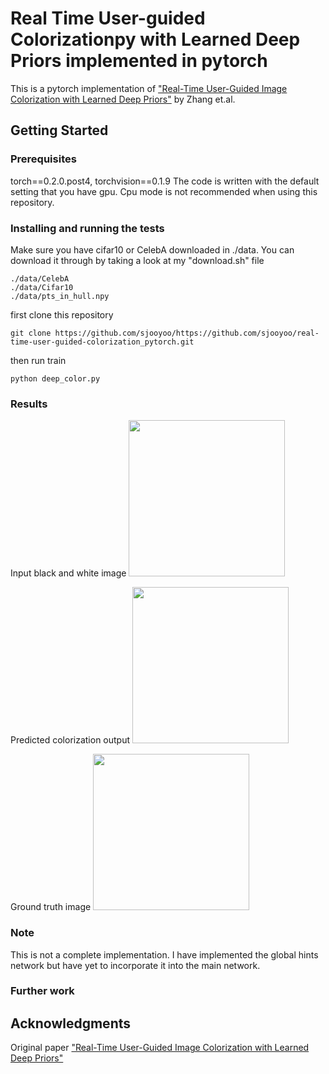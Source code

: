 # Real Time User-guided Colorizationpy with Learned Deep Priors implemented in pytorch

This is a pytorch implementation of ["Real-Time User-Guided Image Colorization with Learned Deep Priors"](https://arxiv.org/abs/1705.02999) by Zhang et.al.

## Getting Started

### Prerequisites

torch==0.2.0.post4, torchvision==0.1.9
The code is written with the default setting that you have gpu. Cpu mode is not recommended when using this repository.

### Installing and running the tests

Make sure you have cifar10 or CelebA downloaded in ./data.
You can download it through by taking a look at my "download.sh" file
```
./data/CelebA
./data/Cifar10
./data/pts_in_hull.npy
```

first clone this repository

```
git clone https://github.com/sjooyoo/https://github.com/sjooyoo/real-time-user-guided-colorization_pytorch.git
```
then run train

```
python deep_color.py
```

### Results

Input black and white image
<img src="https://user-images.githubusercontent.com/32257532/34475069-350aaf80-efcb-11e7-8a79-d77a593273be.png" width="250">

Predicted colorization output
<img src="https://user-images.githubusercontent.com/32257532/34475079-686cd448-efcb-11e7-95a5-7deb44c06148.png" width="250">

Ground truth image
<img src="https://user-images.githubusercontent.com/32257532/34475088-914b697e-efcb-11e7-8580-2e624af9842e.png" width="250">


### Note
This is not a complete implementation. I have implemented the global hints network but have yet to incorporate it into the main network.


### Further work


## Acknowledgments
Original paper ["Real-Time User-Guided Image Colorization with Learned Deep Priors"](https://arxiv.org/abs/1705.02999)
